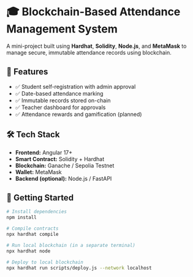# 🎓 Blockchain-Based Attendance Management System

A mini-project built using **Hardhat**, **Solidity**, **Node.js**, and **MetaMask** to manage secure, immutable attendance records using blockchain.

## 📌 Features

- ✅ Student self-registration with admin approval
- ✅ Date-based attendance marking
- ✅ Immutable records stored on-chain
- ✅ Teacher dashboard for approvals
- ✅ Attendance rewards and gamification (planned)

## 🛠️ Tech Stack

- **Frontend:** Angular 17+
- **Smart Contract:** Solidity + Hardhat
- **Blockchain:** Ganache / Sepolia Testnet
- **Wallet:** MetaMask
- **Backend (optional):** Node.js / FastAPI

## 🚀 Getting Started

```bash
# Install dependencies
npm install

# Compile contracts
npx hardhat compile

# Run local blockchain (in a separate terminal)
npx hardhat node

# Deploy to local blockchain
npx hardhat run scripts/deploy.js --network localhost
